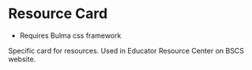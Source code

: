 # Resource Card

* Requires Bulma css framework

Specific card for resources. Used in Educator Resource Center on BSCS website.